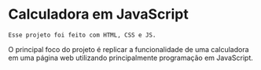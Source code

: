 # Calculadora em JavaScript

`Esse projeto foi feito com HTML, CSS e JS.`

O principal foco do projeto é replicar a funcionalidade de uma calculadora em uma página web utilizando principalmente programação em JavaScript.